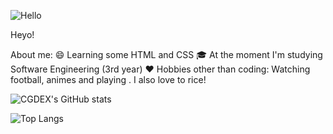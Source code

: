![Hello](https://raw.githubusercontent.com/CGDEX/cgdex/master/github.png)


Heyo! 

About me:
😄 Learning some HTML and CSS 
🎓 At the moment I'm studying Software Engineering (3rd year) 
❤ Hobbies other than coding: Watching football, animes and playing . I also love to rice!



![CGDEX's GitHub stats](https://github-readme-stats.vercel.app/api?username=cgdex&show_icons=true&theme=radical)

![Top Langs](https://github-readme-stats.vercel.app/api/top-langs/?username=cgdex&theme=radical)
